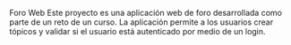 Foro Web
Este proyecto es una aplicación web de foro desarrollada como parte de un reto de un curso. La aplicación permite a los usuarios crear tópicos y validar si el usuario está autenticado por medio de un login.
